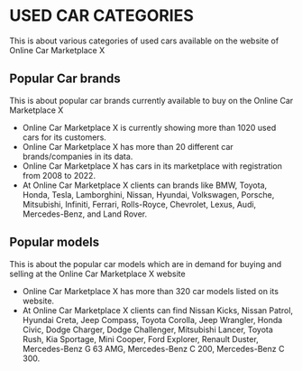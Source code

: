 # USED CAR CATEGORIES

This is about various categories of used cars available on the website of Online Car Marketplace X

## Popular Car brands

This is about popular car brands currently available to buy on the Online Car Marketplace X

- Online Car Marketplace X is currently showing more than 1020 used cars for its customers.
- Online Car Marketplace X has more than 20 different car brands/companies in its data.
- Online Car Marketplace X has cars in its marketplace with registration from 2008 to 2022.
- At Online Car Marketplace X clients can brands like BMW, Toyota, Honda, Tesla, Lamborghini, Nissan, Hyundai, Volkswagen, Porsche, Mitsubishi, Infiniti, Ferrari, Rolls-Royce, Chevrolet, Lexus, Audi, Mercedes-Benz, and Land Rover.

## Popular models

This is about the popular car models which are in demand for buying and selling at the Online Car Marketplace X website

- Online Car Marketplace X has more than 320 car models listed on its website.
- At Online Car Marketplace X clients can find Nissan Kicks, Nissan Patrol, Hyundai Creta, Jeep Compass, Toyota Corolla, Jeep Wrangler, Honda Civic, Dodge Charger, Dodge Challenger, Mitsubishi Lancer, Toyota Rush, Kia Sportage, Mini Cooper, Ford Explorer, Renault Duster, Mercedes-Benz G 63 AMG, Mercedes-Benz C 200, Mercedes-Benz C 300.